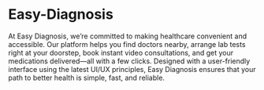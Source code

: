 # Easy-Diagnosis
At Easy Diagnosis, we’re committed to making healthcare convenient and accessible. Our platform helps you find doctors nearby, arrange lab tests right at your doorstep, book instant video consultations, and get your medications delivered—all with a few clicks. Designed with a user-friendly interface using the latest UI/UX principles, Easy Diagnosis ensures that your path to better health is simple, fast, and reliable.

